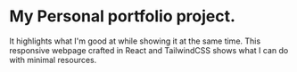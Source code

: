 # My Personal portfolio project.

It highlights what I'm good at while showing it at the same time.
This responsive webpage crafted in React and TailwindCSS shows what I can do with minimal resources.